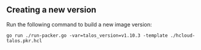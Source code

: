 ## Creating a new version

Run the following command to build a new image version:

```
go run ./run-packer.go -var=talos_version=v1.10.3 -template ./hcloud-talos.pkr.hcl
```

